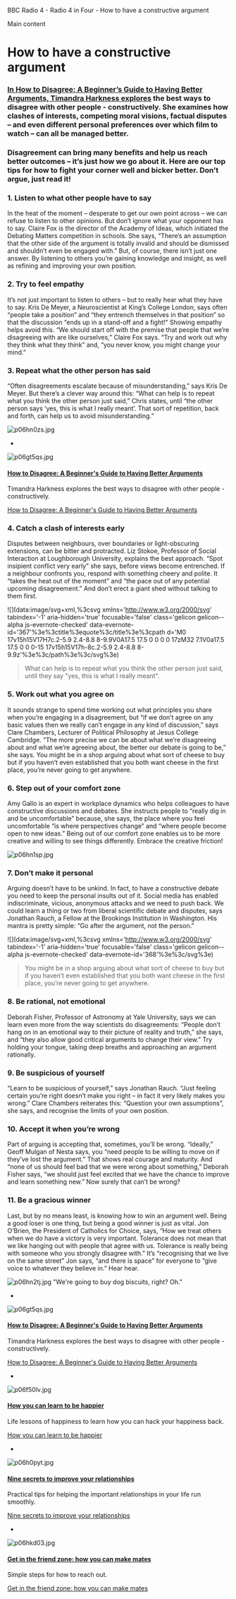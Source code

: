 BBC Radio 4 - Radio 4 in Four - How to have a constructive argument

Main content

# How to have a constructive argument

### [In How to Disagree: A Beginner’s Guide to Having Better Arguments, Timandra Harkness explores](https://www.bbc.co.uk/programmes/b0bfd2qr) the best ways to disagree with other people - constructively. She examines how clashes of interests, competing moral visions, factual disputes – and even different personal preferences over which film to watch – can all be managed better.

### Disagreement can bring many benefits and help us reach better outcomes – it’s just how we go about it. Here are our top tips for how to fight your corner well and bicker better. Don’t argue, just read it!

### 1. Listen to what other people have to say

In the heat of the moment – desperate to get our own point across – we can refuse to listen to other opinions. But don’t ignore what your opponent has to say. Claire Fox is the director of the Academy of Ideas, which initiated the Debating Matters competition in schools. She says, “There’s an assumption that the other side of the argument is totally invalid and should be dismissed and shouldn’t even be engaged with.” But, of course, there isn’t just one answer. By listening to others you’re gaining knowledge and insight, as well as refining and improving your own position.

### 2. Try to feel empathy

It’s not just important to listen to others – but to really hear what they have to say. Kris De Meyer, a Neuroscientist at King’s College London, says often “people take a position” and “they entrench themselves in that position” so that the discussion “ends up in a stand-off and a fight!” Showing empathy helps avoid this. “We should start off with the premise that people that we’re disagreeing with are like ourselves,” Claire Fox says. “Try and work out why they think what they think” and, “you never know, you might change your mind.”

### 3. Repeat what the other person has said

“Often disagreements escalate because of misunderstanding,” says Kris De Meyer. But there’s a clever way around this: “What can help is to repeat what you think the other person just said,” Chris states, until “the other person says ‘yes, this is what I really meant’. That sort of repetition, back and forth, can help us to avoid misunderstanding.”

   ![p06hn0zs.jpg](../_resources/4bd974ffba45dd8434da1e1e63242a84.jpg)

-
 ![p06gt5qs.jpg](../_resources/c39bad26531ae5ce513fbba0e6713fc6.jpg)

####     [How to Disagree: A Beginner's Guide to Having Better Arguments](https://www.bbc.co.uk/programmes/b0bfd2qr)

Timandra Harkness explores the best ways to disagree with other people - constructively.

 [How to Disagree: A Beginner's Guide to Having Better Arguments](https://www.bbc.co.uk/programmes/b0bfd2qr)

### 4. Catch a clash of interests early

Disputes between neighbours, over boundaries or light-obscuring extensions, can be bitter and protracted. Liz Stokoe, Professor of Social Interaction at Loughborough University, explains the best approach. “Spot insipient conflict very early” she says, before views become entrenched. If a neighbour confronts you, respond with something cheery and polite. It “takes the heat out of the moment” and “the pace out of any potential upcoming disagreement.” And don’t erect a giant shed without talking to them first.

>   >

![](data:image/svg+xml,%3csvg xmlns='http://www.w3.org/2000/svg' tabindex='-1' aria-hidden='true' focusable='false' class='gelicon gelicon--alpha js-evernote-checked' data-evernote-id='367'%3e%3ctitle%3equote%3c/title%3e%3cpath d='M0 17v15h15V17H7c.2-5.9 2.4-8.8 8-9.9V0A17.5 17.5 0 0 0 0 17zM32 7.1V0a17.5 17.5 0 0 0-15 17v15h15V17h-8c.2-5.9 2.4-8.8 8-9.9z'%3e%3c/path%3e%3c/svg%3e)

>

> What can help is to repeat what you think the other person just said, until they say "yes, this is what I really meant".

>   >

### 5. Work out what you agree on

It sounds strange to spend time working out what principles you share when you’re engaging in a disagreement, but “if we don’t agree on any basic values then we really can’t engage in any kind of discussion,” says Clare Chambers, Lecturer of Political Philosophy at Jesus College Cambridge. “The more precise we can be about what we’re disagreeing about and what we’re agreeing about, the better our debate is going to be,” she says. You might be in a shop arguing about what sort of cheese to buy but if you haven’t even established that you both want cheese in the first place, you’re never going to get anywhere.

### 6. Step out of your comfort zone

Amy Gallo is an expert in workplace dynamics who helps colleagues to have constructive discussions and debates. She instructs people to “really dig in and be uncomfortable” because, she says, the place where you feel uncomfortable “is where perspectives change” and “where people become open to new ideas.” Being out of our comfort zone enables us to be more creative and willing to see things differently. Embrace the creative friction!

   ![p06hn1sp.jpg](../_resources/a8835c341e5aec03e6bd9d7466e2578b.jpg)

### 7. Don’t make it personal

Arguing doesn’t have to be unkind. In fact, to have a constructive debate you need to keep the personal insults out of it. Social media has enabled indiscriminate, vicious, anonymous attacks and we need to push back. We could learn a thing or two from liberal scientific debate and disputes, says Jonathan Rauch, a Fellow at the Brookings Institution in Washington. His mantra is pretty simple: “Go after the argument, not the person.”

>   >

![](data:image/svg+xml,%3csvg xmlns='http://www.w3.org/2000/svg' tabindex='-1' aria-hidden='true' focusable='false' class='gelicon gelicon--alpha js-evernote-checked' data-evernote-id='368'%3e%3c/svg%3e)

>

> You might be in a shop arguing about what sort of cheese to buy but if you haven’t even established that you both want cheese in the first place, you’re never going to get anywhere.

>   >

### 8. Be rational, not emotional

Deborah Fisher, Professor of Astronomy at Yale University, says we can learn even more from the way scientists do disagreements: “People don’t hang on in an emotional way to their picture of reality and truth,” she says, and “they also allow good critical arguments to change their view.” Try holding your tongue, taking deep breaths and approaching an argument rationally.

### 9. Be suspicious of yourself

“Learn to be suspicious of yourself,” says Jonathan Rauch. “Just feeling certain you’re right doesn’t make you right – in fact it very likely makes you wrong.” Clare Chambers reiterates this: “Question your own assumptions”, she says, and recognise the limits of your own position.

### 10. Accept it when you’re wrong

Part of arguing is accepting that, sometimes, you’ll be wrong. “Ideally,” Geoff Mulgan of Nesta says, you “need people to be willing to move on if they’ve lost the argument.” That shows real courage and maturity. And “none of us should feel bad that we were wrong about something,” Deborah Fisher says, “we should just feel excited that we have the chance to improve and learn something new.” Now surely that can’t be wrong?

### 11. Be a gracious winner

Last, but by no means least, is knowing how to win an argument well. Being a good loser is one thing, but being a good winner is just as vital. Jon O’Brien, the President of Catholics for Choice, says, “How we treat others when we do have a victory is very important. Tolerance does not mean that we like hanging out with people that agree with us. Tolerance is really being with someone who you strongly disagree with.” It’s “recognising that we live on the same street” Jon says, “and there is space” for everyone to “give voice to whatever they believe in.” Hear hear.

   ![p06hn2tj.jpg](../_resources/af24c5fcea136938f3f41c0aecd312db.jpg)
 "We're going to buy dog biscuits, right? Oh."

-
 ![p06gt5qs.jpg](../_resources/c39bad26531ae5ce513fbba0e6713fc6.jpg)

#### [How to Disagree: A Beginner's Guide to Having Better Arguments](https://www.bbc.co.uk/programmes/b0bfd2qr)

Timandra Harkness explores the best ways to disagree with other people - constructively.

 [How to Disagree: A Beginner's Guide to Having Better Arguments](https://www.bbc.co.uk/programmes/b0bfd2qr)

-
 ![p06f50lv.jpg](../_resources/26b8b995f0ca9d2c48e338a75ed97e04.jpg)

#### [How you can learn to be happier](http://www.bbc.co.uk/programmes/articles/47tttFn9CtgvjGYTr6hq4K1/how-you-can-learn-to-be-happier)

Life lessons of happiness to learn how you can hack your happiness back.

 [How you can learn to be happier](http://www.bbc.co.uk/programmes/articles/47tttFn9CtgvjGYTr6hq4K1/how-you-can-learn-to-be-happier)

-
 ![p06h0pyt.jpg](../_resources/79e9b8face121ba6ac165876e1607097.jpg)

#### [Nine secrets to improve your relationships](http://www.bbc.co.uk/programmes/articles/1BdGTSWrgGHQ1DMhpVJhDcf/nine-secrets-to-improve-your-relationships)

Practical tips for helping the important relationships in your life run smoothly.

 [Nine secrets to improve your relationships](http://www.bbc.co.uk/programmes/articles/1BdGTSWrgGHQ1DMhpVJhDcf/nine-secrets-to-improve-your-relationships)

-
 ![p06hkd03.jpg](../_resources/a94894d7b533ccc83c6e0cab7fa4bf22.jpg)

#### [Get in the friend zone: how you can make mates](http://www.bbc.co.uk/programmes/articles/4rD7D6htDP9Bz8FpXn6bgkK/get-in-the-friend-zone-how-you-can-make-mates)

Simple steps for how to reach out.

 [Get in the friend zone: how you can make mates](http://www.bbc.co.uk/programmes/articles/4rD7D6htDP9Bz8FpXn6bgkK/get-in-the-friend-zone-how-you-can-make-mates)